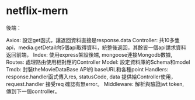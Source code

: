 # netflix-mern

後端：

Axios: 設定get函式，讓返回資料直接是response.data
Controller: 共10多隻api，media.getDetail向5個api取得資料，統整後返回，其餘皆一個api請求資料返回前端，
Index: 使用express架設後端, mongoose連接Mongodb數據, 
Routes: 處理路由使用相對應的Controller
Model: 設定資料庫的Schema和model
Tmdb: 封裝theMovieDataBase API的 baseURL和各種point
Handlers: response.handler函式傳入res, statusCode, data 提供給Controller使用，request.handler 接受req 確認有無error。
Middleware: 解析與驗證jwt token, 傳到下一個controller。
